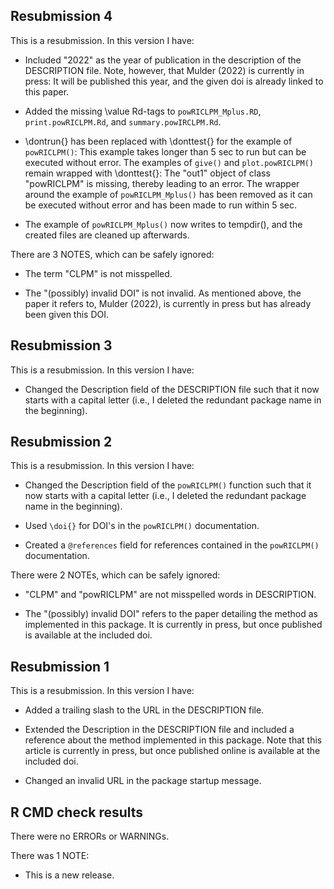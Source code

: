 ## Resubmission 4
This is a resubmission. In this version I have:

* Included "2022" as the year of publication in the description of the DESCRIPTION file. Note, however, that Mulder (2022) is currently in press: It will be published this year, and the given doi is already linked to this paper. 

* Added the missing \value Rd-tags to `powRICLPM_Mplus.RD`, `print.powRICLPM.Rd`, and `summary.powIRCLPM.Rd`. 

* \dontrun{} has been replaced with \donttest{} for the example of `powRICLPM()`: This example takes longer than 5 sec to run but can be executed without error. The examples of `give()` and `plot.powRICLPM()` remain wrapped with \donttest{}: The "out1" object of class "powRICLPM" is missing, thereby leading to an error. The wrapper around the example of `powRICLPM_Mplus()` has been removed as it can be executed without error and has been made to run within 5 sec. 

* The example of `powRICLPM_Mplus()` now writes to tempdir(), and the created files are cleaned up afterwards. 

There are 3 NOTES, which can be safely ignored:

* The term "CLPM" is not misspelled. 

* The "(possibly) invalid DOI" is not invalid. As mentioned above, the paper it refers to, Mulder (2022), is currently in press but has already been given this DOI. 


## Resubmission 3
This is a resubmission. In this version I have:

* Changed the Description field of the DESCRIPTION file such that it now starts with a capital letter (i.e., I deleted the redundant package name in the beginning).


## Resubmission 2
This is a resubmission. In this version I have:

* Changed the Description field of the `powRICLPM()` function such that it now starts with a capital letter (i.e., I deleted the redundant package name in the beginning).

* Used `\doi{}` for DOI's in the `powRICLPM()` documentation. 

* Created a `@references` field for references contained in the `powRICLPM()` documentation.

There were 2 NOTEs, which can be safely ignored:

* "CLPM" and "powRICLPM" are not misspelled words in DESCRIPTION.

* The "(possibly) invalid DOI" refers to the paper detailing the method as implemented in this package. It is currently in press, but once published is available at the included doi.

## Resubmission 1
This is a resubmission. In this version I have:

* Added a trailing slash to the URL in the DESCRIPTION file.

* Extended the Description in the DESCRIPTION file and included a reference about the method implemented in this package. Note that this article is currently in press, but once published online is available at the included doi. 

* Changed an invalid URL in the package startup message.

## R CMD check results
There were no ERRORs or WARNINGs. 

There was 1 NOTE:

* This is a new release.
